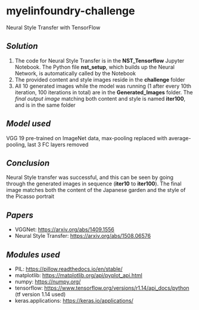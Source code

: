 # myelinfoundry-challenge
Neural Style Transfer with TensorFlow

##  ___**Solution**___
1. The code for Neural Style Transfer is in the **NST_Tensorflow** Jupyter Notebook. The Python file **nst_setup**, which builds up the Neural Network, is automatically called by the Notebook
2. The provided content and style images reside in the **challenge** folder
3. All 10 generated images while the model was running (1 after every 10th iteration, 100 iterations in total) are in the **Generated_Images** folder. The *final output image* matching both content and style is named **iter100**, and is in the same folder

##  ___**Model used**___
VGG 19 pre-trained on ImageNet data, max-pooling replaced with average-pooling, last 3 FC layers removed 

##  ___**Conclusion**___
Neural Style transfer was successful, and this can be seen by going through the generated images in sequence (**iter10** to **iter100**). The final image matches both the content of the Japanese garden and the style of the Picasso portrait

##  ___**Papers**___
* VGGNet: https://arxiv.org/abs/1409.1556
* Neural Style Transfer: https://arxiv.org/abs/1508.06576

##  ___**Modules used**___
* PIL: https://pillow.readthedocs.io/en/stable/
* matplotlib: https://matplotlib.org/api/pyplot_api.html
* numpy: https://numpy.org/
* tensorflow: https://www.tensorflow.org/versions/r1.14/api_docs/python (tf version 1.14 used)
* keras.applications: https://keras.io/applications/
